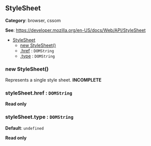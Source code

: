 
<a name="stylesheet" id="stylesheet"></a>

## StyleSheet

**Category**: browser, cssom

**See**: https://developer.mozilla.org/en-US/docs/Web/API/StyleSheet

* [StyleSheet](#stylesheet)
    * [new StyleSheet()](#new-stylesheet-new)
    * [.href](#stylesheet-href) : `DOMString`
    * [.type](#stylesheet-type) : `DOMString`

<a name="new-stylesheet-new" id="new-stylesheet-new"></a>

### new StyleSheet()
Represents a single style sheet. **INCOMPLETE**

<a name="stylesheet-href" id="stylesheet-href"></a>

### styleSheet.href : `DOMString`

**Read only**

<a name="stylesheet-type" id="stylesheet-type"></a>

### styleSheet.type : `DOMString`

**Default**: <code>undefined</code>

**Read only**
